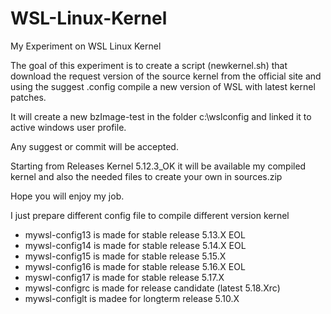 # WSL-Linux-Kernel

My Experiment on WSL Linux Kernel

The goal of this experiment is to create a script (newkernel.sh) that download the request version of the source kernel from the official site and using the suggest .config compile a new version of WSL with latest kernel patches.

It will create a new bzImage-test in the folder c:\wslconfig and linked it to active windows user profile.

Any suggest or commit will be accepted.

Starting from Releases Kernel 5.12.3_OK it will be available my compiled kernel and also the needed files to create your own in sources.zip

Hope you will enjoy my job.

I just prepare different config file to compile different version kernel

- mywsl-config13 is made for stable release 5.13.X EOL
- mywsl-config14 is made for stable release 5.14.X EOL
- mywsl-config15 is made for stable release 5.15.X 
- mywsl-config16 is made for stable release 5.16.X EOL
- myswl-config17 is made for stable release 5.17.X
- mywsl-configrc is made for release candidate (latest 5.18.Xrc)
- mywsl-configlt is madee for longterm release 5.10.X

